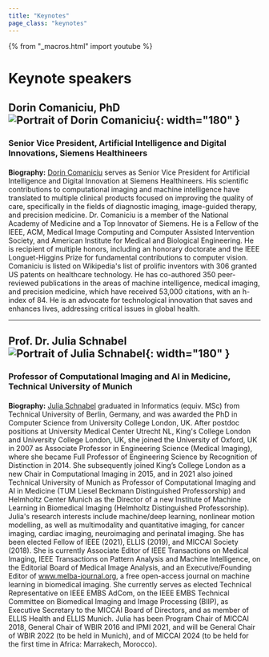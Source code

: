 ```yaml
---
title: "Keynotes"
page_class: "keynotes"
---
```


{% from "_macros.html" import youtube %}

# Keynote speakers

## Dorin Comaniciu, PhD ![Portrait of Dorin Comaniciu](/images/keynotes/dorin_comaniciu_2.png){: width="180" }
### Senior Vice President, Artificial Intelligence and Digital Innovations, Siemens Healthineers 

#### 

**Biography:** [Dorin Comaniciu](https://www.linkedin.com/in/dorincomaniciu/) serves as Senior Vice President for Artificial Intelligence and Digital Innovation at Siemens Healthineers. His scientific contributions to computational imaging and machine intelligence have translated to multiple clinical products focused on improving the quality of care, specifically in the fields of diagnostic imaging, image-guided therapy, and precision medicine. Dr. Comaniciu is a member of the National Academy of Medicine and a Top Innovator of Siemens. He is a Fellow of the IEEE, ACM, Medical Image Computing and Computer Assisted Intervention Society, and American Institute for Medical and Biological Engineering. He is recipient of multiple honors, including an honorary doctorate and the IEEE Longuet-Higgins Prize for fundamental contributions to computer vision. Comaniciu is listed on Wikipedia's list of prolific inventors with 306 granted US patents on healthcare technology. He has co-authored 350 peer-reviewed publications in the areas of machine intelligence, medical imaging, and precision medicine, which have received 53,000 citations, with an h-index of 84. He is an advocate for technological innovation that saves and enhances lives, addressing critical issues in global health.


***

## 	Prof. Dr. Julia Schnabel![Portrait of Julia Schnabel](/images/keynotes/julia_schnabel_2.png){: width="180" }
### Professor of Computational Imaging and AI in Medicine, Technical University of Munich

#### 

**Biography:** [Julia Schnabel](https://www.professoren.tum.de/en/schnabel-julia) graduated in Informatics (equiv. MSc) from Technical University of Berlin, Germany, and was awarded the PhD in Computer Science from University College London, UK. After postdoc positions at University Medical Center Utrecht NL, King's College London and University College London, UK, she joined the University of Oxford, UK in 2007 as Associate Professor in Engineering Science (Medical Imaging), where she became Full Professor of Engineering Science by Recognition of Distinction in 2014. She subsequently joined King’s College London as a new Chair in Computational Imaging in 2015, and in 2021 also joined Technical University of Munich as Professor of Computational Imaging and AI in Medicine (TUM Liesel Beckmann Distinguished Professorship) and Helmholtz Center Munich as the Director of a new Institute of Machine Learning in Biomedical Imaging (Helmholtz Distinguished Professorship). Julia's research interests include machine/deep learning, nonlinear motion modelling, as well as multimodality and quantitative imaging, for cancer imaging, cardiac imaging, neuroimaging and perinatal imaging. She has been elected Fellow of IEEE (2021), ELLIS (2019), and MICCAI Society (2018). She is currently Associate Editor of IEEE Transactions on Medical Imaging, IEEE Transactions on Pattern Analysis and Machine Intelligence, on the Editorial Board of Medical Image Analysis, and an Executive/Founding Editor of www.melba-journal.org, a free open-access journal on machine learning in biomedical imaging. She currently serves as elected Technical Representative on IEEE EMBS AdCom, on the IEEE EMBS Technical Committee on Biomedical Imaging and Image Processing (BIIP), as Executive Secretary to the MICCAI Board of Directors, and as member of ELLIS Health and ELLIS Munich. Julia has been Program Chair of MICCAI 2018, General Chair of WBIR 2016 and IPMI 2021, and will be General Chair of WBIR 2022 (to be held in Munich), and of MICCAI 2024 (to be held for the first time in Africa: Marrakech, Morocco).